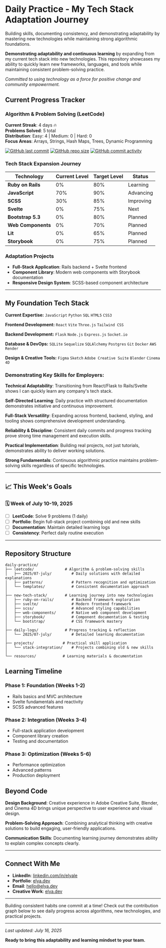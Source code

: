 # Daily Practice - My Tech Stack Adaptation Journey

Building skills, documenting consistency, and demonstrating adaptability by mastering new technologies while maintaining strong algorithmic foundations.

**Demonstrating adaptability and continuous learning** by expanding from my current tech stack into new technologies. This repository showcases my ability to quickly learn new frameworks, languages, and tools while maintaining consistent problem-solving practice.

*Committed to using technology as a force for positive change and community empowerment.*

## Current Progress Tracker

### Algorithm & Problem Solving (LeetCode)
**Current Streak**: 4 days 🔥 <br>
**Problems Solved**: 5 total <br>
**Distribution**: Easy: 4 | Medium: 0 | Hard: 0 <br>
**Focus Areas**: Arrays, Strings, Hash Maps, Trees, Dynamic Programming

[![GitHub last commit](https://img.shields.io/github/last-commit/elya-le/daily-practice)](https://github.com/elya-le/daily-practice)
[![GitHub repo size](https://img.shields.io/github/repo-size/elya-le/daily-practice)](https://github.com/elya-le/daily-practice)
[![GitHub commit activity](https://img.shields.io/github/commit-activity/w/elya-le/daily-practice)](https://github.com/elya-le/daily-practice)


### Tech Stack Expansion Journey
| Technology | Current Level | Target Level | Status |
|------------|---------------|--------------|---------|
| **Ruby on Rails** | 0% | 80% | Learning |
| **JavaScript** | 70% | 90% | Advancing |
| **SCSS** | 30% | 85% | Improving |
| **Svelte** | 0% | 75% | Next |
| **Bootstrap 5.3** | 0% | 80% | Planned |
| **Web Components** | 0% | 70% | Planned |
| **Lit** | 0% | 65% | Planned |
| **Storybook** | 0% | 75% | Planned |

### Adaptation Projects
- **Full-Stack Application**: Rails backend + Svelte frontend
- **Component Library**: Modern web components with Storybook documentation
- **Responsive Design System**: SCSS-based component architecture

---

## My Foundation Tech Stack

**Current Expertise:**
`JavaScript` `Python` `SQL` `HTML5` `CSS3` 

**Frontend Development:**
`React` `Vite` `Three.js` `Tailwind CSS`

**Backend Development:**
`Flask` `Node.js` `Express.js` `Socket.io`

**Database & DevOps:**
`SQLite` `Sequelize` `SQLAlchemy` `Postgres` `Git` `Docker` `AWS` `Render`

**Design & Creative Tools:**
`Figma` `Sketch` `Adobe Creative Suite` `Blender` `Cinema 4D`


### Demonstrating Key Skills for Employers:

**Technical Adaptability**: Transitioning from React/Flask to Rails/Svelte shows I can quickly learn any company's tech stack.

**Self-Directed Learning**: Daily practice with structured documentation demonstrates initiative and continuous improvement.

**Full-Stack Versatility**: Expanding across frontend, backend, styling, and tooling shows comprehensive development understanding.

**Reliability & Discipline**: Consistent daily commits and progress tracking prove strong time management and execution skills.

**Practical Implementation**: Building real projects, not just tutorials, demonstrates ability to deliver working solutions.

**Strong Fundamentals**: Continuous algorithmic practice maintains problem-solving skills regardless of specific technologies.

---

## 📈 This Week's Goals

### 🗓️ Week of July 10-19, 2025
- [ ] **LeetCode**: Solve 9 problems (1 daily)
- [ ] **Portfolio**: Begin full-stack project combining old and new skills
- [ ] **Documentation**: Maintain detailed learning logs
- [ ] **Consistency**: Perfect daily routine execution

---

## Repository Structure
```text
daily-practice/
├── leetcode/              # Algorithm & problem-solving skills
│   ├── 2025/07-july/         # Daily solutions with detailed explanations
│   ├── patterns/             # Pattern recognition and optimization
│   └── templates/            # Consistent documentation approach
│
├── new-tech-stack/        # Learning journey into new technologies
│   ├── ruby-on-rails/        # Backend framework exploration
│   ├── svelte/               # Modern frontend framework
│   ├── scss/                 # Advanced styling capabilities
│   ├── web-components/       # Native web component development
│   ├── storybook/            # Component documentation & testing
│   └── bootstrap/            # CSS framework mastery
│
├── daily-logs/            # Progress tracking & reflection
│   └── 2025/07-july/         # Detailed learning documentation
│
├── projects/             # Practical skill application
│   └── stack-integration/    # Projects combining old & new skills
│
└── resources/            # Learning materials & documentation
```


## Learning Timeline

### **Phase 1: Foundation** (Weeks 1-2)
- Rails basics and MVC architecture
- Svelte fundamentals and reactivity
- SCSS advanced features

### **Phase 2: Integration** (Weeks 3-4)
- Full-stack application development
- Component library creation
- Testing and documentation

### **Phase 3: Optimization** (Weeks 5-6)
- Performance optimization
- Advanced patterns
- Production deployment



## Beyond Code

**Design Background**: Creative experience in Adobe Creative Suite, Blender, and Cinema 4D brings unique perspective to user experience and visual design.

**Problem-Solving Approach**: Combining analytical thinking with creative solutions to build engaging, user-friendly applications.

**Communication Skills**: Documenting learning journey demonstrates ability to explain complex concepts clearly.

---

## Connect With Me

- **LinkedIn**: [linkedin.com/in/elyale](https://www.linkedin.com/in/elyale/)
- **Portfolio**: [elya.dev](https://www.elya.dev/)  
- **Email**: [hello@elya.dev](mailto:hello@elya.dev)
- **Creative Work**: [elya.dev](https://www.elya.dev/)

---

Building consistent habits one commit at a time! Check out the contribution graph below to see daily progress across algorithms, new technologies, and practical projects.

---

*Last updated: July 16, 2025*

**Ready to bring this adaptability and learning mindset to your team.**
